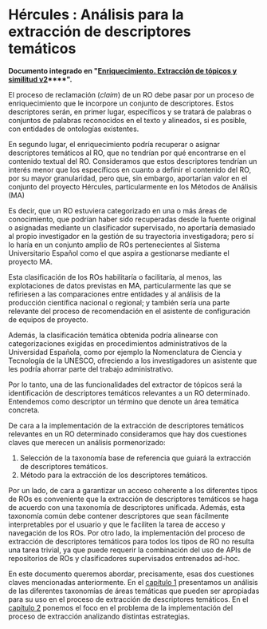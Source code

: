 # Hércules : Análisis para la extracción de descriptores temáticos



**Documento integrado en "[Enriquecimiento. Extracción de tópicos y similitud v2](https://confluence.um.es/confluence/pages/createpage.action?spaceKey=TEMP001&title=Enriquecimiento.+Extracci%C3%B3n+de+t%C3%B3picos+y+similitud+v2 "/confluence/pages/createpage.action?spaceKey=TEMP001&title=Enriquecimiento.+Extracci%C3%B3n+de+t%C3%B3picos+y+similitud+v2")****".**

El proceso de reclamación (*claim*) de un RO debe pasar por un proceso de enriquecimiento que le incorpore un conjunto de descriptores. Estos descriptores serán, en primer lugar, específicos y se tratará de palabras o conjuntos de palabras reconocidos en el texto y alineados, si es posible, con entidades de ontologías existentes.

En segundo lugar, el enriquecimiento podría recuperar o asignar descriptores temáticos al RO, que no tendrían por qué encontrarse en el contenido textual del RO. Consideramos que estos descriptores tendrían un interés menor que los específicos en cuanto a definir el contenido del RO, por su mayor granularidad, pero que, sin embargo, aportarían valor en el conjunto del proyecto Hércules, particularmente en los Métodos de Análisis (MA)

Es decir, que un RO estuviera categorizado en una o más áreas de conocimiento, que podrían haber sido recuperadas desde la fuente original o asignadas mediante un clasificador supervisado, no aportaría demasiado al propio investigador en la gestión de su trayectoria investigadora; pero sí lo haría en un conjunto amplio de ROs pertenecientes al Sistema Universitario Español como el que aspira a gestionarse mediante el proyecto MA.

Esta clasificación de los ROs habilitaría o facilitaría, al menos, las explotaciones de datos previstas en MA, particularmente las que se refiriesen a las comparaciones entre entidades y al análisis de la producción científica nacional o regional; y también sería una parte relevante del proceso de recomendación en el asistente de configuración de equipos de proyecto.

Además, la clasificación temática obtenida podría alinearse con categorizaciones exigidas en procedimientos administrativos de la Universidad Española, como por ejemplo la Nomenclatura de Ciencia y Tecnología de la UNESCO, ofreciendo a los investigadores un asistente que les podría ahorrar parte del trabajo administrativo.  

Por lo tanto, una de las funcionalidades del extractor de tópicos será la identificación de descriptores temáticos relevantes a un RO determinado. Entendemos como descriptor un término que denote un área temática concreta.

De cara a la implementación de la extracción de descriptores temáticos relevantes en un RO determinado consideramos que hay dos cuestiones claves que merecen un análisis pormenorizado:

1. Selección de la taxonomía base de referencia que guiará la extracción de descriptores temáticos.
2. Método para la extracción de los descriptores temáticos.

Por un lado, de cara a garantizar un acceso coherente a los diferentes tipos de ROs es conveniente que la extracción de descriptores temáticos se haga de acuerdo con una taxonomía de descriptores unificada. Además, esta taxonomía común debe contener descriptores que sean fácilmente interpretables por el usuario y que le faciliten la tarea de acceso y navegación de los ROs. Por otro lado, la implementación del proceso de extracción de descriptores temáticos para todos los tipos de RO no resulta una tarea trivial, ya que puede requerir la combinación del uso de APIs de repositorios de ROs y clasificadores supervisados entrenados ad\-hoc.

En este documento queremos abordar, precisamente, esas dos cuestiones claves mencionadas anteriormente. En el [capítulo 1](/hercules/herramienta-de-cv-hercules-ed-enriquecimiento-de-datos/analisis-funcional-herramienta-de-cv-hercules-ed-enriquecimiento-de-datos/ro-enrichment/analisis-de-taxonomias.md "/hercules/herramienta-de-cv-hercules-ed-enriquecimiento-de-datos/analisis-funcional-herramienta-de-cv-hercules-ed-enriquecimiento-de-datos/ro-enrichment/analisis-de-taxonomias.md") presentamos un análisis de las diferentes taxonomías de áreas temáticas que pueden ser apropiadas para su uso en el proceso de extracción de descriptores temáticos. En el [capítulo 2](/hercules/herramienta-de-cv-hercules-ed-enriquecimiento-de-datos/analisis-funcional-herramienta-de-cv-hercules-ed-enriquecimiento-de-datos/ro-enrichment/extraccion-de-descriptores-y-similitud/flujo-e-interfaces-del-enriquecimiento-descriptores-y-matching/enriquecimiento-descriptores-analisis-y-trabajos-preliminares/enfoques-para-extraccion-de-descriptores-tematicos-de-ros.md "/hercules/herramienta-de-cv-hercules-ed-enriquecimiento-de-datos/analisis-funcional-herramienta-de-cv-hercules-ed-enriquecimiento-de-datos/ro-enrichment/extraccion-de-descriptores-y-similitud/flujo-e-interfaces-del-enriquecimiento-descriptores-y-matching/enriquecimiento-descriptores-analisis-y-trabajos-preliminares/enfoques-para-extraccion-de-descriptores-tematicos-de-ros.md") ponemos el foco en el problema de la implementación del proceso de extracción analizando distintas estrategias.




